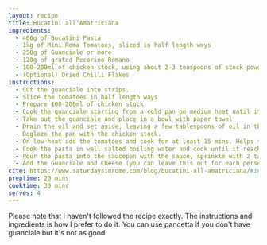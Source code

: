 ```yaml
---
layout: recipe
title: Bucatini all’Amatriciana
ingredients:
  - 400g of Bucatini Pasta
  - 1kg of Mini Roma Tomatoes, sliced in half length ways
  - 250g of Guanciale or more
  - 120g of grated Pecorino Romano
  - 100-200ml of chicken stock, using about 2-3 teaspoons of stock powder
  - (Optional) Dried Chilli Flakes
instructions:
  - Cut the guanciale into strips.
  - Slice the tomatoes in half length ways
  - Prepare 100-200ml of chicken stock
  - Cook the guanciale starting from a cold pan on medium heat until it starts to turn golden brown with no oil in the pan.
  - Take out the guanciale and place in a bowl with paper towel
  - Drain the oil and set aside, leaving a few tablespoons of oil in the pan.
  - Deglaze the pan with the chicken stock.
  - On low heat add the tomatoes and cook for at least 15 mins. Helps to put a cover over the pan. Remember to stir regularly. You can add the chilli flakes now or add it at the end per dish served.
  - Cook the pasta in well salted boiling water and cook until it reaches al dente, then drain while reserving 1/4 cup of pasta water.
  - Pour the pasta into the saucepan with the sauce, sprinkle with 2 tablespoons of pasta water and mix it well.
  - Add the Guanciale and Cheese (you can leave this out for each person to add as they wish), mix and serve immediately.
cite: https://www.saturdaysinrome.com/blog/bucatini-all-amatriciana/#ingredients-for-bucatini-allamatriciana
preptime: 20 mins
cooktime: 30 mins
serves: 4
---
```


Please note that I haven't followed the recipe exactly. The instructions and ingredients is how I prefer to do it. You can use pancetta if you don't have guanciale but it's not as good.